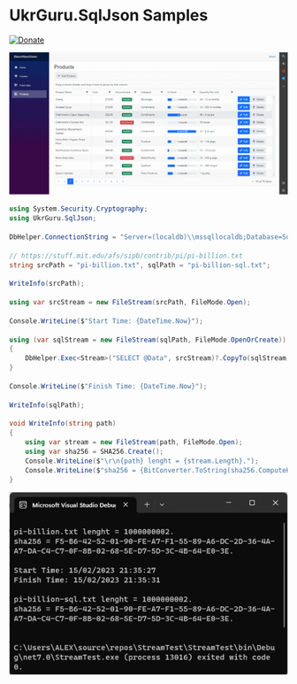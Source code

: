 # UkrGuru.SqlJson Samples
[![Donate](https://img.shields.io/badge/Donate-PayPal-yellow.svg)](https://www.paypal.com/donate/?hosted_button_id=BPUF3H86X96YN)


![UkrGuru.SqlJson Demo](/assets/demo1.gif)


```cs
using System.Security.Cryptography;
using UkrGuru.SqlJson;

DbHelper.ConnectionString = "Server=(localdb)\\mssqllocaldb;Database=SqlJsonTest;Trusted_Connection=True";

// https://stuff.mit.edu/afs/sipb/contrib/pi/pi-billion.txt
string srcPath = "pi-billion.txt", sqlPath = "pi-billion-sql.txt";

WriteInfo(srcPath);

using var srcStream = new FileStream(srcPath, FileMode.Open);

Console.WriteLine($"Start Time: {DateTime.Now}");

using (var sqlStream = new FileStream(sqlPath, FileMode.OpenOrCreate))
{
    DbHelper.Exec<Stream>("SELECT @Data", srcStream)?.CopyTo(sqlStream);
}

Console.WriteLine($"Finish Time: {DateTime.Now}");

WriteInfo(sqlPath);

void WriteInfo(string path)
{
    using var stream = new FileStream(path, FileMode.Open);
    using var sha256 = SHA256.Create();
    Console.WriteLine($"\r\n{path} lenght = {stream.Length}.");
    Console.WriteLine($"sha256 = {BitConverter.ToString(sha256.ComputeHash(stream))}.\r\n");
}
```

![UkrGuru.SqlJson Demo](/assets/demo2.png)